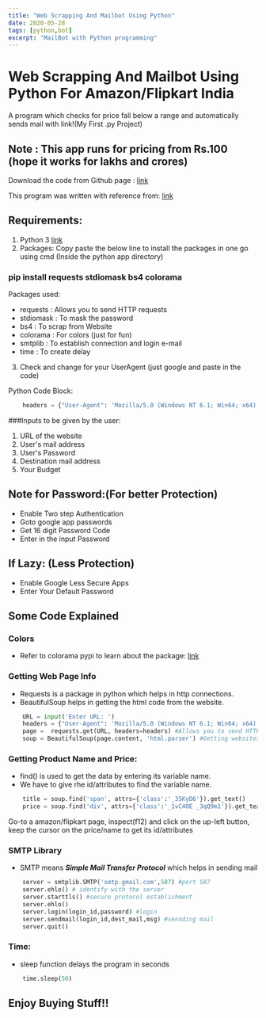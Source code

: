 ```yaml
---
title: "Web Scrapping And Mailbot Using Python"
date: 2020-05-28
tags: [python,bot]
excerpt: "MailBot with Python programming"
---
```


# Web Scrapping And Mailbot Using Python For Amazon/Flipkart India

A program which checks for price fall below a range and automatically sends mail with link!(My First .py Project)

## Note : This app runs for pricing from Rs.100 (hope it works for lakhs and crores)

Download the code from Github page : [link](https://github.com/Yedhubooshan/product-price-checker)

This program was written with reference from: [link](https://www.youtube.com/watch?v=Bg9r_yLk7VY)

## Requirements:

1. Python 3 [link](https://www.python.org)
2. Packages:  Copy paste the below line to install the packages in one go using cmd (Inside the python app directory)

### pip install requests stdiomask bs4 colorama

Packages used:
  - requests : Allows you to send HTTP requests
  - stdiomask : To mask the password
  - bs4 : To scrap from Website
  - colorama : For colors (just for fun)
  - smtplib : To establish connection and login e-mail
  - time : To create delay

3. Check and change for your UserAgent (just google and paste in the code)

Python Code Block:
```python
	headers = {"User-Agent": 'Mozilla/5.0 (Windows NT 6.1; Win64; x64) AppleWebKit/537.36 (KHTML, like Gecko) Chrome/81.0.4044.138 Safari/537.36'}
```

###Inputs to be given by the user:

1. URL of the website
2. User's mail address
3. User's Password
4. Destination mail address
5. Your Budget

## Note for Password:(For better Protection)
- Enable Two step Authentication 
- Goto google app passwords
- Get 16 digit Password Code
- Enter in the input Password

## If Lazy: (Less Protection)
- Enable Google Less Secure Apps
- Enter Your Default Password

## Some Code Explained

### Colors
- Refer to colorama pypi to learn about the package:
	[link](https://pypi.org/project/colorama)

### Getting Web Page Info
- Requests is a package in python which helps in http connections.
- BeautifulSoup helps in getting the html code from the website.
```python
	URL = input('Enter URL: ')
	headers = {"User-Agent": 'Mozilla/5.0 (Windows NT 6.1; Win64; x64) AppleWebKit/537.36 (KHTML, like Gecko) Chrome/81.0.4044.138 Safari/537.36'}
	page =  requests.get(URL, headers=headers) #Allows you to send HTTP requests
	soup = BeautifulSoup(page.content, 'html.parser') #Getting websites's content
```

### Getting Product Name and Price:

- find() is used to get the data by entering its variable name.
- We have to give rhe id/attributes to find the variable name.
```python
	title = soup.find('span', attrs={'class':'_35KyD6'}).get_text()
	price = soup.find('div', attrs={'class':'_1vC4OE _3qQ9m1'}).get_text()
```

Go-to a amazon/flipkart page, inspect(f12) and click on the up-left button, keep the cursor on the price/name to get its id/attributes

### SMTP Library
- SMTP means ***Simple Mail Transfer Protocol*** which helps in sending mail
```python
	server = smtplib.SMTP('smtp.gmail.com',587) #port 587
	server.ehlo() # identify with the server
	server.starttls() #secure protocol establishment
	server.ehlo() 
	server.login(login_id,password) #login
	server.sendmail(login_id,dest_mail,msg) #sennding mail
	server.quit()
```

### Time:
- sleep function delays the program in seconds
```python 
	time.sleep(50)
```

## Enjoy Buying Stuff!!
